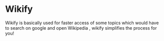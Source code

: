 # Wikify
Wikify is basically used for faster access of some topics which would have to search on google and open Wikipedia , wikify simplifies the process for you!

